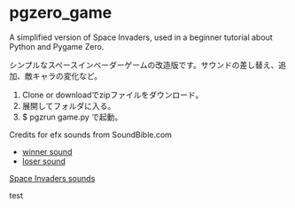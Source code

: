 # pgzero_game
A simplified version of Space Invaders, used in a beginner tutorial about Python and Pygame Zero.

シンプルなスペースインベーダーゲームの改造版です。サウンドの差し替え、追加、敵キャラの変化など。


1. Clone or downloadでzipファイルをダウンロード。
2. 展開してフォルダに入る。
3. $ pgzrun game.py で起動。

Credits for efx sounds from SoundBible.com
- [winner sound](http://soundbible.com/480-Kids-Cheering.html)
- [loser sound](http://soundbible.com/1810-Wind.html)

[Space Invaders sounds](http://samples.mameworld.info/Unofficial%20Samples.htm)


test